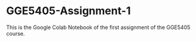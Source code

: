 # GGE5405-Assignment-1
This is the Google Colab Notebook of the first assignment of the GGE5405 course.
